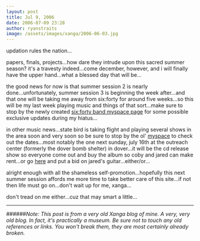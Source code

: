 ```yaml
---
layout: post
title: Jul 9, 2006
date: 2006-07-09 23:28
author: ryanstraits
image: /assets/images/xanga/2006-06-03.jpg
---
```


updation rules the nation...

papers, finals, projects...how dare they intrude upon this sacred summer season? it's a travesty indeed...come december, however, and i will finally have the upper hand...what a blessed day that will be...

the good news for now is that summer session 2 is nearly done...unfortunately, summer session 3 is beginning the week after...and that one will be taking me away from six:forty for around five weeks...so this will be my last week playing music and things of that sort...make sure to stop by the newly created <a href="http://www.myspace.com/sixfortyband" target="_new">six:forty band myspace page</a> for some possible exclusive updates during my hiatus...

in other music news...state bird is taking flight and playing several shows in the area soon and very soon so be sure to stop by the ol' <a href="http://www.myspace.com/statebird" target="_new">myspace</a> to check out the dates...most notably the one next sunday, july 16th at the outreach center (formerly the dover bomb shelter) in dover...it will be the cd release show so everyone come out and buy the album so coby and jared can make rent...or go <a href="http://cgi.ebay.com/ws/eBayISAPI.dll?ViewItem&amp;ih=018&amp;item=280004881937&amp;rd=1&amp;sspagename=STRK%3AMESE%3AIT&amp;rd=1" target="_new">here</a> and put a bid on jared's guitar...either/or...

alright enough with all the shameless self-promotion...hopefully this next summer session affords me more time to take better care of this site...if not then life must go on...don't wait up for me, xanga...

don't tread on me either...cuz that may smart a little...

---

######*Note: This post is from a very old Xanga blog of mine. A very, very old blog. In fact, it's practically a museum. Be sure not to touch any old references or links. You won't break them, they are most certainly already broken.*
